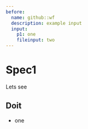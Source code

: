 ```yaml
---
before:
  name: github::wf
  description: example input
  input:
    p1: one
    fileinput: two
---
```


# Spec1
Lets see

## Doit

* one